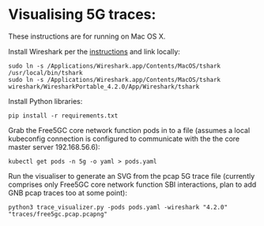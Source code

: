 # Visualising 5G traces:

These instructions are for running on Mac OS X.

Install Wireshark per the [instructions](README.md) and link locally:

```
sudo ln -s /Applications/Wireshark.app/Contents/MacOS/tshark /usr/local/bin/tshark
sudo ln -s /Applications/Wireshark.app/Contents/MacOS/tshark wireshark/WiresharkPortable_4.2.0/App/Wireshark/tshark
```

Install Python libraries:

```
pip install -r requirements.txt
```

Grab the Free5GC core network function pods in to a file (assumes a local kubeconfig connection is configured to communicate with the the core master server 192.168.56.6):

```
kubectl get pods -n 5g -o yaml > pods.yaml
```

Run the visualiser to generate an SVG from the pcap 5G trace file (currently comprises only Free5GC core network function SBI interactions, plan to add GNB pcap traces too at some point):

```
python3 trace_visualizer.py -pods pods.yaml -wireshark "4.2.0" "traces/free5gc.pcap.pcapng"
```